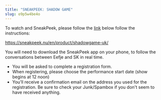 ```yaml
---
title: "SNEAKPEEK: SHADOW GAME"
slug: o9p5w4be4o
---
```

To watch and SneakPeek, please follow the <a href="https://sneakpeek.nu/en/product/shadowgame-uk/">link</a> below follow the instructions: 

https://sneakpeek.nu/en/product/shadowgame-uk/

You will need to download the SneakPeek app on your phone, to follow the conversations between Eefje and SK in real time.

 - You will be asked to complete a registration form.
 - When registering, please choose the performance start date (show begins at 12 noon)
 - You’ll receive a confirmation email on the address you used for the registration. Be sure to check your Junk/Spambox if you don't seem to have received anything.
